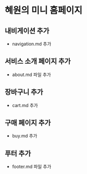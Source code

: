 # 혜원의 미니 홈페이지

## 내비게이션 추가
- navigation.md 추가

## 서비스 소개 페이지 추가
- about.md 파일 추가

## 장바구니 추가
- cart.md 추가

## 구매 페이지 추가
- buy.md 추가

## 푸터 추가
- footer.md 파일 추가